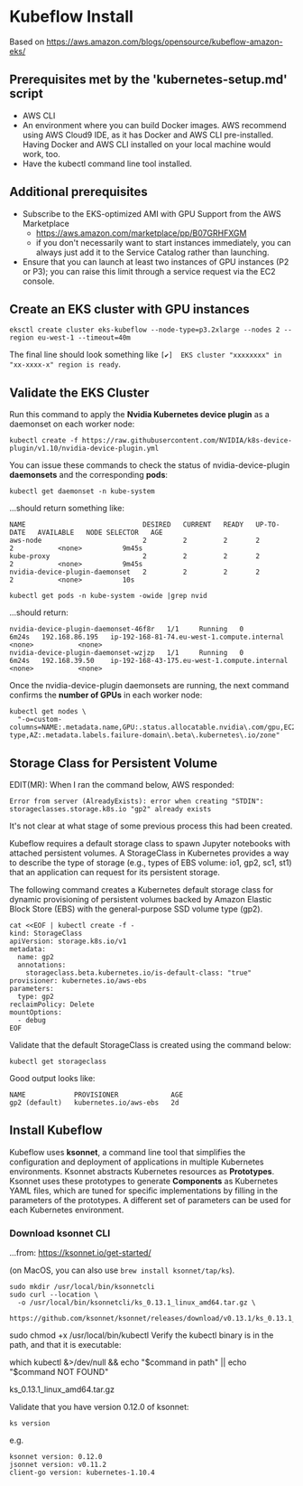 # Kubeflow Install #
Based on https://aws.amazon.com/blogs/opensource/kubeflow-amazon-eks/ 

## Prerequisites met by the 'kubernetes-setup.md' script ##
- AWS CLI
- An environment where you can build Docker images. AWS recommend using AWS Cloud9 IDE, as it has Docker and AWS CLI pre-installed. Having Docker and AWS CLI installed on your local machine would work, too.
- Have the kubectl command line tool installed.

## Additional prerequisites ##
- Subscribe to the EKS-optimized AMI with GPU Support from the AWS Marketplace 
  - https://aws.amazon.com/marketplace/pp/B07GRHFXGM
  - if you don't necessarily want to start instances immediately, you can always just add it to the Service Catalog rather than launching.
- Ensure that you can launch at least two instances of GPU instances (P2 or P3); you can raise this limit through a service request via the EC2 console.

## Create an EKS cluster with GPU instances ##
```
eksctl create cluster eks-kubeflow --node-type=p3.2xlarge --nodes 2 --region eu-west-1 --timeout=40m
```
The final line should look something like `[✔]  EKS cluster "xxxxxxxx" in "xx-xxxx-x" region is ready`.


## Validate the EKS Cluster ##
Run this command to apply the **Nvidia Kubernetes device plugin** as a daemonset on each worker node:
```
kubectl create -f https://raw.githubusercontent.com/NVIDIA/k8s-device-plugin/v1.10/nvidia-device-plugin.yml
```

You can issue these commands to check the status of nvidia-device-plugin **daemonsets** and the corresponding **pods**:
```
kubectl get daemonset -n kube-system
```
...should return something like:
```
NAME                             DESIRED   CURRENT   READY   UP-TO-DATE   AVAILABLE   NODE SELECTOR   AGE
aws-node                         2         2         2       2            2           <none>          9m45s
kube-proxy                       2         2         2       2            2           <none>          9m45s
nvidia-device-plugin-daemonset   2         2         2       2            2           <none>          10s
```

```
kubectl get pods -n kube-system -owide |grep nvid
```
...should return:
```
nvidia-device-plugin-daemonset-46f8r   1/1     Running   0          6m24s   192.168.86.195   ip-192-168-81-74.eu-west-1.compute.internal    <none>           <none>
nvidia-device-plugin-daemonset-wzjzp   1/1     Running   0          6m24s   192.168.39.50    ip-192-168-43-175.eu-west-1.compute.internal   <none>           <none>
```

Once the nvidia-device-plugin daemonsets are running, the next command confirms the **number of GPUs** in each worker node:
```
kubectl get nodes \
  "-o=custom-columns=NAME:.metadata.name,GPU:.status.allocatable.nvidia\.com/gpu,EC2:.metadata.labels.beta\.kubernetes\.io/instance-type,AZ:.metadata.labels.failure-domain\.beta\.kubernetes\.io/zone"
```

## Storage Class for Persistent Volume ##

EDIT(MR): When I ran the command below, AWS responded:
```
Error from server (AlreadyExists): error when creating "STDIN": storageclasses.storage.k8s.io "gp2" already exists
```
It's not clear at what stage of some previous process this had been created.

Kubeflow requires a default storage class to spawn Jupyter notebooks with attached persistent volumes. A StorageClass in Kubernetes provides a way to describe the type of storage (e.g., types of EBS volume: io1, gp2, sc1, st1) that an application can request for its persistent storage. 

The following command creates a Kubernetes default storage class for dynamic provisioning of persistent volumes backed by Amazon Elastic Block Store (EBS) with the general-purpose SSD volume type (gp2).
```
cat <<EOF | kubectl create -f -
kind: StorageClass
apiVersion: storage.k8s.io/v1
metadata:
  name: gp2
  annotations:
    storageclass.beta.kubernetes.io/is-default-class: "true"
provisioner: kubernetes.io/aws-ebs
parameters:
  type: gp2
reclaimPolicy: Delete
mountOptions:
  - debug
EOF
```

Validate that the default StorageClass is created using the command below:
```
kubectl get storageclass
```
Good output looks like:
```
NAME            PROVISIONER             AGE
gp2 (default)   kubernetes.io/aws-ebs   2d
```

## Install Kubeflow ##
Kubeflow uses **ksonnet**, a command line tool that simplifies the configuration and deployment of applications in multiple Kubernetes environments. Ksonnet abstracts Kubernetes resources as **Prototypes**. Ksonnet uses these prototypes to generate **Components** as Kubernetes YAML files, which are tuned for specific implementations by filling in the parameters of the prototypes. A different set of parameters can be used for each Kubernetes environment.

### Download ksonnet CLI ###
...from: https://ksonnet.io/get-started/

(on MacOS, you can also use `brew install ksonnet/tap/ks`).


```
sudo mkdir /usr/local/bin/ksonnetcli  
sudo curl --location \
  -o /usr/local/bin/ksonnetcli/ks_0.13.1_linux_amd64.tar.gz \
  https://github.com/ksonnet/ksonnet/releases/download/v0.13.1/ks_0.13.1_linux_amd64.tar.gz
```





sudo chmod +x /usr/local/bin/kubectl
Verify the kubectl binary is in the path, and that it is executable:

which kubectl &>/dev/null && echo "$command in path" || echo "$command NOT FOUND"


ks_0.13.1_linux_amd64.tar.gz





Validate that you have version 0.12.0 of ksonnet:
```
ks version
```
e.g.
```
ksonnet version: 0.12.0
jsonnet version: v0.11.2
client-go version: kubernetes-1.10.4
```
